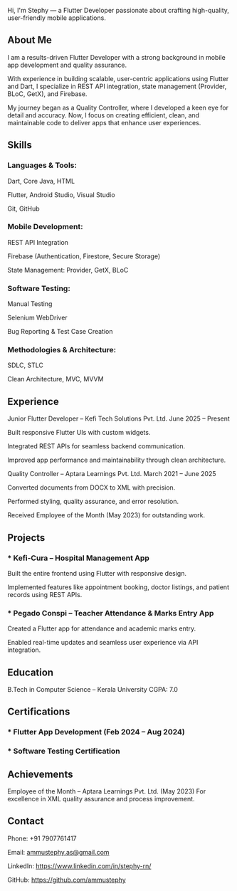 Hi, I'm Stephy — a Flutter Developer passionate about crafting high-quality, user-friendly mobile applications.

## About Me

I am a results-driven Flutter Developer with a strong background in mobile app development and quality assurance.

With experience in building scalable, user-centric applications using Flutter and Dart, I specialize in REST API integration, state management (Provider, BLoC, GetX), and Firebase.

My journey began as a Quality Controller, where I developed a keen eye for detail and accuracy. Now, I focus on creating efficient, clean, and maintainable code to deliver apps that enhance user experiences.

## Skills

### Languages & Tools:

Dart, Core Java, HTML

Flutter, Android Studio, Visual Studio

Git, GitHub

### Mobile Development:

REST API Integration

Firebase (Authentication, Firestore, Secure Storage)

State Management: Provider, GetX, BLoC

### Software Testing:

Manual Testing

Selenium WebDriver

Bug Reporting & Test Case Creation

### Methodologies & Architecture:

SDLC, STLC

Clean Architecture, MVC, MVVM

## Experience

Junior Flutter Developer – Kefi Tech Solutions Pvt. Ltd.
June 2025 – Present

Built responsive Flutter UIs with custom widgets.

Integrated REST APIs for seamless backend communication.

Improved app performance and maintainability through clean architecture.

Quality Controller – Aptara Learnings Pvt. Ltd.
March 2021 – June 2025

Converted documents from DOCX to XML with precision.

Performed styling, quality assurance, and error resolution.

Received Employee of the Month (May 2023) for outstanding work.


## Projects

### * Kefi-Cura – Hospital Management App

Built the entire frontend using Flutter with responsive design.

Implemented features like appointment booking, doctor listings, and patient records using REST APIs.

### * Pegado Conspi – Teacher Attendance & Marks Entry App

Created a Flutter app for attendance and academic marks entry.

Enabled real-time updates and seamless user experience via API integration.


## Education

B.Tech in Computer Science – Kerala University
CGPA: 7.0

## Certifications

### * Flutter App Development (Feb 2024 – Aug 2024)

### * Software Testing Certification

## Achievements

Employee of the Month – Aptara Learnings Pvt. Ltd. (May 2023)
For excellence in XML quality assurance and process improvement.

## Contact

Phone: +91 7907761417

Email: ammustephy.as@gmail.com

LinkedIn:  https://www.linkedin.com/in/stephy-rn/

GitHub: https://github.com/ammustephy

